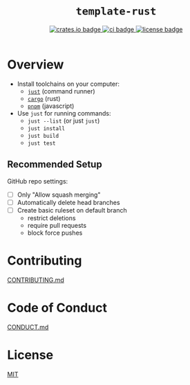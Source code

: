<h1 align="center"><code>template-rust</code>
</h1>

<div align="center">
  <a href="https://crates.io">
    <img
      src="https://img.shields.io/crates/v/ragkit-template-rust.svg"
      alt="crates.io badge">
  </a>
  <a href="https://github.com/ragkit/template-rust/actions">
    <img
      src="https://github.com/ragkit/template-rust/actions/workflows/ci.yml/badge.svg"
      alt="ci badge">
  </a>
  <a href="./LICENSE">
    <img
      src="https://img.shields.io/badge/license-MIT-blue"
      alt="license badge">
  </a>
</div>
<br>

# Overview

- Install toolchains on your computer:
  - [`just`](https://github.com/casey/just#installation) (command runner)
  - [`cargo`](https://doc.rust-lang.org/cargo/getting-started/installation.html) (rust)
  - [`pnpm`](https://pnpm.io/installation) (javascript)
- Use `just` for running commands:
  - `just --list` (or just `just`)
  - `just install`
  - `just build`
  - `just test`

## Recommended Setup

GitHub repo settings:

- [ ] Only "Allow squash merging"
- [ ] Automatically delete head branches
- [ ] Create basic ruleset on default branch
  - restrict deletions
  - require pull requests
  - block force pushes

# Contributing

[CONTRIBUTING.md](./CONTRIBUTING.md)

# Code of Conduct

[CONDUCT.md](./CONDUCT.md)

# License

[MIT](./LICENSE)
